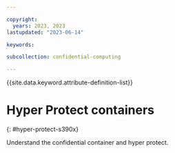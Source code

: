 ```yaml
---

copyright:
  years: 2023, 2023
lastupdated: "2023-06-14"

keywords: 

subcollection: confidential-computing

---
```


{{site.data.keyword.attribute-definition-list}}

# Hyper Protect containers
{: #hyper-protect-s390x}

Understand the confidential container and hyper protect.
